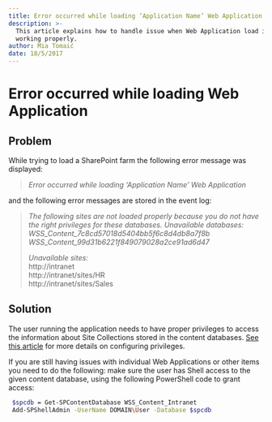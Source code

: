 ```yaml
---
title: Error occurred while loading ‘Application Name’ Web Application
description: >-
  This article explains how to handle issue when Web Application load is not
  working properly.
author: Mia Tomaić
date: 18/5/2017
---
```


# Error occurred while loading Web Application

## Problem

While trying to load a SharePoint farm the following error message was displayed:

> _Error occurred while loading ‘Application Name’ Web Application_

and the following error messages are stored in the event log:

> _The following sites are not loaded properly because you do not have the right privileges for these databases._ _Unavailable databases:_  
> _WSS\_Content\_7c8cd57018d5404bb5f6c8d4db8a7f8b_  
> _WSS\_Content\_99d31b6221f849079028a2ce91ad6d47_
>
> _Unavailable sites:_  
> http://intranet  
> http://intranet/sites/HR  
> http://intranet/sites/Sales

## Solution

The user running the application needs to have proper privileges to access the information about Site Collections stored in the content databases. [See this article](../../requirements/user-permissions-requirements.md) for more details on configuring privileges.

If you are still having issues with individual Web Applications or other items you need to do the following: make sure the user has Shell access to the given content database, using the following PowerShell code to grant access:

```bash
 $spcdb = Get-SPContentDatabase WSS_Content_Intranet
 Add-SPShellAdmin -UserName DOMAIN\User -Database $spcdb
```

